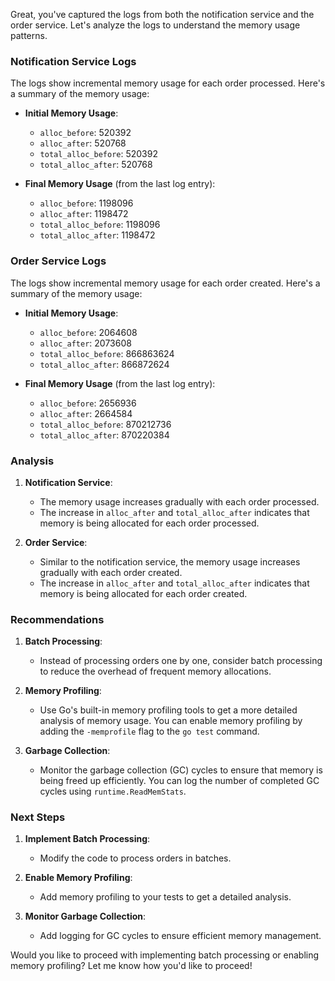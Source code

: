 Great, you've captured the logs from both the notification service and the order service. Let's analyze the logs to understand the memory usage patterns.

### Notification Service Logs

The logs show incremental memory usage for each order processed. Here's a summary of the memory usage:

- **Initial Memory Usage**: 
  - `alloc_before`: 520392
  - `alloc_after`: 520768
  - `total_alloc_before`: 520392
  - `total_alloc_after`: 520768

- **Final Memory Usage** (from the last log entry):
  - `alloc_before`: 1198096
  - `alloc_after`: 1198472
  - `total_alloc_before`: 1198096
  - `total_alloc_after`: 1198472

### Order Service Logs

The logs show incremental memory usage for each order created. Here's a summary of the memory usage:

- **Initial Memory Usage**: 
  - `alloc_before`: 2064608
  - `alloc_after`: 2073608
  - `total_alloc_before`: 866863624
  - `total_alloc_after`: 866872624

- **Final Memory Usage** (from the last log entry):
  - `alloc_before`: 2656936
  - `alloc_after`: 2664584
  - `total_alloc_before`: 870212736
  - `total_alloc_after`: 870220384

### Analysis

1. **Notification Service**:
   - The memory usage increases gradually with each order processed.
   - The increase in `alloc_after` and `total_alloc_after` indicates that memory is being allocated for each order processed.

2. **Order Service**:
   - Similar to the notification service, the memory usage increases gradually with each order created.
   - The increase in `alloc_after` and `total_alloc_after` indicates that memory is being allocated for each order created.

### Recommendations

1. **Batch Processing**:
   - Instead of processing orders one by one, consider batch processing to reduce the overhead of frequent memory allocations.

2. **Memory Profiling**:
   - Use Go's built-in memory profiling tools to get a more detailed analysis of memory usage. You can enable memory profiling by adding the `-memprofile` flag to the `go test` command.

3. **Garbage Collection**:
   - Monitor the garbage collection (GC) cycles to ensure that memory is being freed up efficiently. You can log the number of completed GC cycles using `runtime.ReadMemStats`.

### Next Steps

1. **Implement Batch Processing**:
   - Modify the code to process orders in batches.

2. **Enable Memory Profiling**:
   - Add memory profiling to your tests to get a detailed analysis.

3. **Monitor Garbage Collection**:
   - Add logging for GC cycles to ensure efficient memory management.

Would you like to proceed with implementing batch processing or enabling memory profiling? Let me know how you'd like to proceed!